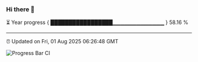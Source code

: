 ### Hi there 👋

⏳ Year progress { █████████████████▁▁▁▁▁▁▁▁▁▁▁▁▁ } 58.16 %

---

⏰ Updated on Fri, 01 Aug 2025 06:26:48 GMT

![Progress Bar CI](https://github.com/liununu/liununu/workflows/Progress%20Bar%20CI/badge.svg)
